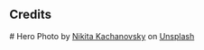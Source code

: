 ## Credits

#<span> Hero Photo by <a href="https://unsplash.com/@nkachanovskyyy?utm_source=unsplash&amp;utm_medium=referral&amp;utm_content=creditCopyText">Nikita Kachanovsky</a> on <a href="https://unsplash.com/?utm_source=unsplash&amp;utm_medium=referral&amp;utm_content=creditCopyText">Unsplash</a></span>
